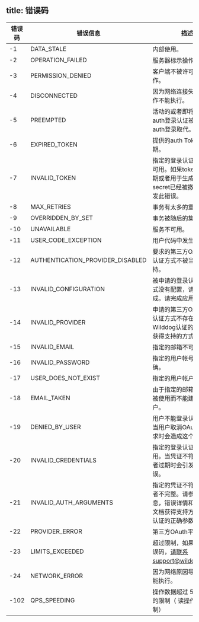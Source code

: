 title:  错误码
---

| 错误码		|	错误信息	|	描述 |
| ----     |      -----	|	---- |
| -1	  |		DATA_STALE							|	内部使用。 |
| -2	  |		OPERATION_FAILED					|	服务器标示操作失败。 |
| -3	  |		PERMISSION_DENIED					|	客户端不被许可执行此操作。 |
| -4	  |		DISCONNECTED						|	因为网络连接失败导致操作不能执行。 |
| -5	  |		PREEMPTED							|	活动的或者即将发生的auth登录认证被另一个auth登录取代。 |
| -6	  |		EXPIRED_TOKEN						|	提供的auth Token已经过期。 |
| -7	  |		INVALID_TOKEN						|	指定的登录认证Token不可用。如果token变形，过期或者用于生成token的secret已经被撤销，会引发此错误。 |
| -8	  |		MAX_RETRIES							|	事务有太多的重试。 |
| -9	  |		OVERRIDDEN_BY_SET					|	事务被随后的集合覆盖。 |
| -10	  |		UNAVAILABLE							|	服务不可用。 |
| -11	  |		USER_CODE_EXCEPTION					|	用户代码中发生的异常。 |
| -12	  |		AUTHENTICATION_PROVIDER_DISABLED	|	要求的第三方OAuth平台认证方式不被当前app支持。 |
| -13	  |		INVALID_CONFIGURATION				|	被申请的登录认证提供方式没有配置，请求无法完成。请完成应用配置。 |
| -14	  |		INVALID_PROVIDER					|	申请的第三方OAuth平台认证方式不存在。请参阅Wilddog认证的相关文档获得支持的方式列表。 |
| -15	  |		INVALID_EMAIL						|	指定的邮箱不可用。 |
| -16	  |		INVALID_PASSWORD					|	指定的用户帐号密码不正确。 |
| -17	  |		USER_DOES_NOT_EXIST					|	指定的用户帐户不存在。 |
| -18	  |		EMAIL_TAKEN							|	由于指定的邮箱地址已经被使用而不能建立新用户。 |
| -19	  |		DENIED_BY_USER						|	用户不能登录认证应用。当用户取消OAuth认证请求时会造成这个错误。 |
| -20	  |		INVALID_CREDENTIALS					|	指定的登录认证凭证不可用。当凭证不符合标准或者过期时会引发这个错误。 |
| -21	  |		INVALID_AUTH_ARGUMENTS				|	指定的凭证不符合标准或者不完整。请参考错误信息，错误详情和Wilddog文档获得支持方auth登录认证的正确参数。 |
| -22	  |		PROVIDER_ERROR						|	第三方OAuth平台错误。 |
| -23	  |		LIMITS_EXCEEDED						|	超过限制，如果遇到此错误码，请联系support@wilddog.com。 |
| -24	  |		NETWORK_ERROR						|	因为网络原因导致操作不能执行。 |
| -102  |		QPS_SPEEDING						|	操作数据超过 5 秒 120 次的限制（ 读操作不受此限制） |
